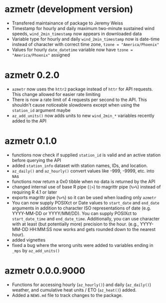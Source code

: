 # azmetr (development version)

- Transfered maintainance of package to Jeremy Weiss
- Timestamp for hourly and daily maximum two-minute sustained wind speeds, `wind_2min_timestamp` now appears in downloaded data
- Variable type for hourly and daily `wind_2min_timestamp` now is date-time instead of character with correct time zone, `tzone = "America/Phoenix"`
- Values for hourly `date_datetime` variable now have `tzone = "America/Phoenix"` assigned 

# azmetr 0.2.0

- `azmetr` now uses the `httr2` package instead of `httr` for API requests. This change allowed for easier rate limiting
- There is now a rate limit of 4 requests per second to the API.  This shouldn't cause noticeable slowdowns except when using the `station_id` argument maybe
- `az_add_units()` now adds units to new `wind_2min_*` variables recently added to the API

# azmetr 0.1.0

- functions now check if supplied `station_id` is valid and an active station before querying the API
- added `station_info` dataset with station names, IDs, and location.
- `az_daily()` and `az_hourly()` convert values like -999, -9999, etc. into `NA`s
- functions now return a 0x0 tibble when no data is returned by the API
- changed internal use of base R pipe (`|>`) to magrittr pipe (`%>%`) instead of requiring R 4.1 or later
- exports magrittr pipe (`%>%`) so it can be used when loading only `azmetr`
- You can now supply POSIXct or Date values to `start_date` and `end_date` arguments in addition to character ISO representations of date (e.g. YYYY-MM-DD or YYYY/MM/DD). You can supply POSIXct to `start_date_time` and `end_date_time`.  Additionally, you can use character with at least (but potentially more) precision to the hour. (e.g., YYYY-MM-DD HH:MM:SS now works and gets rounded down to the nearest hour).
- added vignettes
- fixed a bug where the wrong units were added to variables ending in `_mps` by `az_add_units()`

# azmetr 0.0.0.9000

* Functions for accessing hourly (`az_hourly()`) and daily (`az_daily()`) weather, and cumulative heat units / ETO (`az_heat()`) added.
* Added a `NEWS.md` file to track changes to the package.
